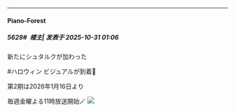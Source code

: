﻿
*****

####  Piano-Forest  
##### 5629#         楼主| 发表于 2025-10-31 01:06

新たにシュタルクが加わった

#ハロウィン ビジュアルが到着🎃

第2期は2026年1月16日より

毎週金曜よる11時放送開始🪄
<img src="https://p.sda1.dev/28/d5e37f50ba3abef659b6f5b4335a6b99/20251030_230147.jpg" referrerpolicy="no-referrer">

